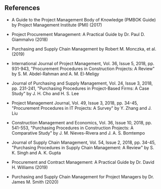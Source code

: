 ## References


-	A Guide to the Project Management Body of Knowledge (PMBOK Guide) by Project Management Institute (PMI) (2017)


-	Project Procurement Management: A Practical Guide by Dr. Paul D. Giammalvo (2018)


-	Purchasing and Supply Chain Management by Robert M. Monczka, et al. (2019)


-	International Journal of Project Management, Vol. 36, Issue 5, 2018, pp. 931-943, "Procurement Procedures in Construction Projects: A Review" by S. M. Abdel-Rahman and A. M. El-Meligy

-	Journal of Purchasing and Supply Management, Vol. 24, Issue 3, 2018, pp. 231-241, "Purchasing Procedures in Project-Based Firms: A Case Study" by J. H. Cho and H. S. Lee


-	Project Management Journal, Vol. 49, Issue 3, 2018, pp. 34-45, "Procurement Procedures in IT Projects: A Survey" by Y. Zhang and J. Liu


-	Construction Management and Economics, Vol. 36, Issue 10, 2018, pp. 541-553, "Purchasing Procedures in Construction Projects: A Comparative Study" by J. M. Nieves-Rivera and J. A. S. Bomtempo


-	Journal of Supply Chain Management, Vol. 54, Issue 2, 2018, pp. 34-45, "Purchasing Procedures in Supply Chain Management: A Review" by S. K. Singh and A. K. Gupta

-	Procurement and Contract Management: A Practical Guide by Dr. David H. Williams (2019)


-	Purchasing and Supply Chain Management for Project Managers by Dr. James M. Smith (2020)
